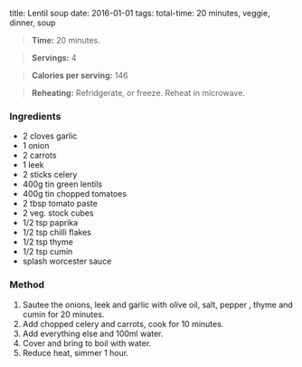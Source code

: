 title: Lentil soup 
date: 2016-01-01
tags: total-time: 20 minutes, veggie, dinner, soup

> **Time:** 20 minutes.

> **Servings:** 4

> **Calories per serving:** 146

> **Reheating:** Refridgerate, or freeze. Reheat in microwave.

### Ingredients

* 2 cloves garlic
* 1 onion
* 2 carrots
* 1 leek
* 2 sticks celery
* 400g tin green lentils
* 400g tin chopped tomatoes
* 2 tbsp tomato paste
* 2 veg. stock cubes
* 1/2 tsp paprika
* 1/2 tsp chilli flakes
* 1/2 tsp thyme
* 1/2 tsp cumin
* splash worcester sauce

### Method

1. Sautee the onions, leek and garlic with olive oil, salt, pepper , thyme and cumin for 20 minutes.
2. Add chopped celery and carrots, cook for 10 minutes.
3. Add everything else and 100ml water.
4. Cover and bring to boil with water.
5. Reduce heat, simmer 1 hour.

